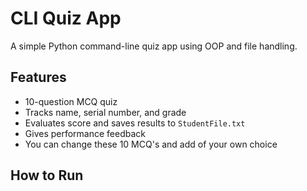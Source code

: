 # CLI Quiz App

A simple Python command-line quiz app using OOP and file handling.

## Features
- 10-question MCQ quiz
- Tracks name, serial number, and grade
- Evaluates score and saves results to `StudentFile.txt`
- Gives performance feedback
- You can change these 10 MCQ's and add of your own choice

## How to Run

```bash

